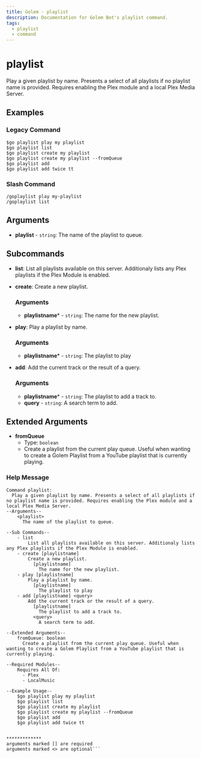 ```yaml
---
title: Golem - playlist
description: Documentation for Golem Bot's playlist command.
tags:
  - playlist
  - command
---
```


# playlist <badge text="Plex" type="plex-badge" /> <badge text="LocalMusic" type="localmusic-badge" />

Play a given playlist by name. Presents a select of all playlists if no playlist name is provided. Requires enabling the Plex module and a local Plex Media Server.

## Examples

### Legacy Command

```
$go playlist play my playlist
$go playlist list
$go playlist create my playlist
$go playlist create my playlist --fromQueue
$go playlist add
$go playlist add twice tt
```

### Slash Command

```
/goplaylist play my-playlist
/goplaylist list
```

## Arguments
- **playlist** - `string`: The name of the playlist to queue.

## Subcommands
- **list**: List all playlists available on this server. Additionaly lists any Plex playlists if the Plex Module is enabled.

- **create**: Create a new playlist.
	### Arguments
	- **playlistname*** - `string`: The name for the new playlist.

- **play**: Play a playlist by name.
	### Arguments
	- **playlistname*** - `string`: The playlist to play

- **add**: Add the current track or the result of a query.
	### Arguments
	- **playlistname*** - `string`: The playlist to add a track to.
	- **query** - `string`: A search term to add.

## Extended Arguments

- **fromQueue**
	- Type: `boolean`
	- Create a playlist from the current play queue. Useful when wanting to create a Golem Playlist from a YouTube playlist that is currently playing.

### Help Message
```
Command playlist:
  Play a given playlist by name. Presents a select of all playlists if no playlist name is provided. Requires enabling the Plex module and a local Plex Media Server.  
--Arguments--
    <playlist>
      The name of the playlist to queue.
  
--Sub Commands--
    - list
        List all playlists available on this server. Additionaly lists any Plex playlists if the Plex Module is enabled.
    - create [playlistname]
        Create a new playlist.
          [playlistname]
            The name for the new playlist.
    - play [playlistname]
        Play a playlist by name.
          [playlistname]
            The playlist to play
    - add [playlistname] <query>
        Add the current track or the result of a query.
          [playlistname]
            The playlist to add a track to.
          <query>
            A search term to add.
  
--Extended Arguments--
    fromQueue: boolean
      Create a playlist from the current play queue. Useful when wanting to create a Golem Playlist from a YouTube playlist that is currently playing.
  
--Required Modules--
    Requires All Of:
      - Plex
      - LocalMusic
  
--Example Usage--
    $go playlist play my playlist
    $go playlist list
    $go playlist create my playlist
    $go playlist create my playlist --fromQueue
    $go playlist add
    $go playlist add twice tt


*************
arguments marked [] are required
arguments marked <> are optional```

